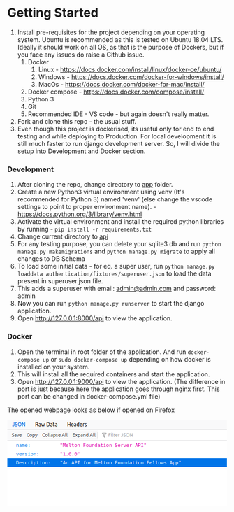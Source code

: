 # Getting Started


1. Install pre-requisites for the project depending on your operating system. Ubuntu is recommended as this is tested on Ubuntu 18.04 LTS. Ideally it should work on all OS, as that is the purpose of Dockers, but if you face any issues do raise a Github issue.
   1. Docker 
      1. Linux - https://docs.docker.com/install/linux/docker-ce/ubuntu/
      2. Windows - https://docs.docker.com/docker-for-windows/install/
      3. MacOs - https://docs.docker.com/docker-for-mac/install/
   2. Docker compose - https://docs.docker.com/compose/install/
   3. Python 3
   4. Git
   5. Recommended IDE - VS code - but again doesn't really matter.
2. Fork and clone this repo - the usual stuff.
3. Even though this project is dockerised, its useful only for end to end testing and while deploying to Production. For local development it is still much faster to run django development server. So, I will divide the setup into Development and Docker section.   

### Development
1. After cloning the repo, change directory to [app](../app) folder.
2. Create a new Python3 virtual environment using venv (It's recommended for Python 3) named 'venv' (else change the vscode settings to point to proper environment name).   - https://docs.python.org/3/library/venv.html
3. Activate the virtual environment and install the required python libraries by running - `pip install -r requirements.txt`
4. Change current directory to [api](../app/api)
5. For any testing purpose, you can delete your sqlite3 db and run  `python manage.py makemigrations` and `python manage.py migrate` to apply all changes to DB Schema
6. To load some initial data - for eq. a super user, run `python manage.py loaddata authentication/fixtures/superuser.json` to load the data present in superuser.json file.
7. This adds a superuser with email: admin@admin.com and password: admin
8. Now you can run `python manage.py runserver` to start the django application.
9. Open http://127.0.0.1:8000/api to view the application.


### Docker
1. Open the terminal in root folder of the application. And run `docker-compose up` or `sudo docker-compose up` depending on how docker is installed on your system. 
2. This will install all the required containers and start the application.
3. Open http://127.0.0.1:9000/api to view the application. (The difference in port is just because here the application goes through nginx first. This port can be changed in docker-compose.yml file)

The opened webpage looks as below if opened on Firefox

![Application start](images/application-start.png)
